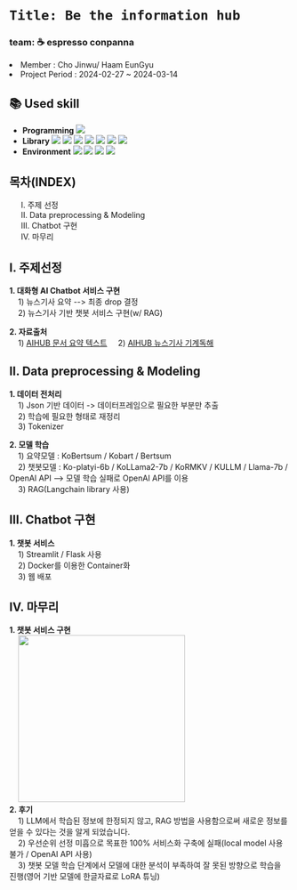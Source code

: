 # `Title: Be the information hub`</br>    
### team: ☕ espresso conpanna    </br>    
<li>Member : Cho Jinwu/ Haam EunGyu </li>
<li>Project Period : 2024-02-27 ~ 2024-03-14 </li>

## :books: Used skill
- **Programming** <img src="https://img.shields.io/badge/Python-3776AB?style=for-the-badge&logo=Python&logoColor=white">
- **Library** <img src="https://img.shields.io/badge/scikitlearn-blue?style=for-the-badge&logo=scikitlearn&logoColor=white"> <img src="https://img.shields.io/badge/Numpy-blue?style=for-the-badge&logo=Numpy&logoColor=white">
<img src="https://img.shields.io/badge/Pandas-blue?style=for-the-badge&logo=Pandas&logoColor=white"> <img src="https://img.shields.io/badge/HUGGINGFACE-yellow?style=for-the-badge&logo=huggingface&logoColor=white"> <img src="https://img.shields.io/badge/Langchain-green?style=for-the-badge&logo=langchain&logoColor=white">  <img src="https://img.shields.io/badge/Streamlit-FF4B4B?style=for-the-badge&logo=Streamlit&logoColor=white"> <img src="https://img.shields.io/badge/flask-412991?style=for-the-badge&logo=flask&logoColor=white">      
- **Environment** <img src="https://img.shields.io/badge/jupyter-F37626?style=for-the-badge&logo=jupyter&logoColor=white"> <img src="https://img.shields.io/badge/googlecolab-F9AB00?style=for-the-badge&logo=googlecolab&logoColor=white"> <img src="https://img.shields.io/badge/runpod-412991?style=for-the-badge&logo=Runpod&logoColor=white"> <img src="https://img.shields.io/badge/Docker-412991?style=for-the-badge&logo=Docker&logoColor=white">


## 목차(INDEX)
&emsp;&ensp;Ⅰ. 주제 선정</br>&emsp;&ensp;Ⅱ. Data preprocessing & Modeling</br>&emsp;&ensp;Ⅲ. Chatbot 구현</br>&emsp;&ensp;Ⅳ. 마무리</br>

## Ⅰ. 주제선정
  **1. 대화형 AI Chatbot 서비스 구현**</br>
       &nbsp;&nbsp;&nbsp; 1) 뉴스기사 요약 --> 최종 drop 결정</br>
       &nbsp;&nbsp;&nbsp; 2) 뉴스기사 기반 챗봇 서비스 구현(w/ RAG)</br>
       
  **2. 자료출처**</br>
       &nbsp;&nbsp;&nbsp; 1) [AIHUB 문서 요약 텍스트](https://www.aihub.or.kr/aihubdata/data/view.do?currMenu=&topMenu=&aihubDataSe=data&dataSetSn=97)
       &nbsp;&nbsp;&nbsp; 2) [AIHUB 뉴스기사 기계독해](https://www.aihub.or.kr/aihubdata/data/view.do?currMenu=115&topMenu=100&aihubDataSe=realm&dataSetSn=577)

## Ⅱ. Data preprocessing & Modeling
**1. 데이터 전처리**</br>
       &nbsp;&nbsp;&nbsp; 1) Json 기반 데이터 -> 데이터프레임으로 필요한 부분만 추출</br>
       &nbsp;&nbsp;&nbsp; 2) 학습에 필요한 형태로 재정리</br>
       &nbsp;&nbsp;&nbsp; 3) Tokenizer</br>
       
**2. 모델 학습**</br>
       &nbsp;&nbsp;&nbsp; 1) 요약모델 : KoBertsum / Kobart / Bertsum</br>
       &nbsp;&nbsp;&nbsp; 2) 챗봇모델 : Ko-platyi-6b / KoLLama2-7b / KoRMKV / KULLM / Llama-7b / OpenAI API --> 모델 학습 실패로 OpenAI API를 이용</br>
       &nbsp;&nbsp;&nbsp; 3) RAG(Langchain library 사용)</br>

## Ⅲ. Chatbot 구현
**1. 챗봇 서비스**</br>
       &nbsp;&nbsp;&nbsp; 1) Streamlit / Flask 사용</br>
       &nbsp;&nbsp;&nbsp; 2) Docker를 이용한 Container화</br>
       &nbsp;&nbsp;&nbsp; 3) 웹 배포</br>

## Ⅳ. 마무리
**1. 챗봇 서비스 구현**</br>
       &nbsp;&nbsp;&nbsp; <img src="https://github.com/jinucho/espresso_conpanna/assets/133849027/7e05ca29-5e91-4218-a1c9-b092e5a7074a" width="300"> </br>
**2. 후기**</br>
       &nbsp;&nbsp;&nbsp; 1) LLM에서 학습된 정보에 한정되지 않고, RAG 방법을 사용함으로써 새로운 정보를 얻을 수 있다는 것을 알게 되었습니다.</br>
       &nbsp;&nbsp;&nbsp; 2) 우선순위 선정 미흡으로 목표한 100% 서비스화 구축에 실패(local model 사용 불가 / OpenAI API 사용)</br>
       &nbsp;&nbsp;&nbsp; 3) 챗봇 모델 학습 단계에서 모델에 대한 분석이 부족하여 잘 못된 방향으로 학습을 진행(영어 기반 모델에 한글자료로 LoRA 튜닝)</br>
